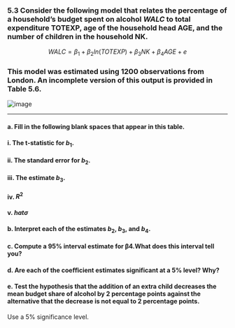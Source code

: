 ### 5.3 Consider the following model that relates the percentage of a household’s budget spent on alcohol *WALC* to total expenditure TOTEXP, age of the household head AGE, and the number of children in the household NK.

$$
WALC = \beta_1 + \beta_2 ln(TOTEXP)+ \beta_3NK + \beta_4AGE +e
$$

### This model was estimated using 1200 observations from London. An incomplete version of this output is provided in Table 5.6.

![image](https://github.com/user-attachments/assets/9a55b09e-90a5-4089-81e2-a4f5e829dc2d)

---

#### a. Fill in the following blank spaces that appear in this table.
#### i. The t-statistic for $b_1$.
#### ii. The standard error for $b_2$.
#### iii. The estimate $b_3$.
#### iv. $R^2$
#### v. $hat{\sigma}$


#### b. Interpret each of the estimates $b_2$, $b_3$, and $b_4$.

#### c. Compute a 95% interval estimate for β4.What does this interval tell you?

#### d. Are each of the coeﬃcient estimates significant at a 5% level? Why?

#### e. Test the hypothesis that the addition of an extra child decreases the mean budget share of alcohol by 2 percentage points against the alternative that the decrease is not equal to 2 percentage points.
Use a 5% significance level.
